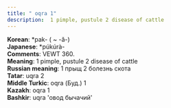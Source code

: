 ```yaml
---
title: " oqra 1"
description:  1 pimple, pustule 2 disease of cattle
---
```


<strong>Korean</strong>:  *pak- ( ~ -ă-)<br>
<strong>Japanese</strong>:  *púkúrà-<br>
<strong>Comments</strong>:  VEWT 360.<br>
<strong>Meaning</strong>:  1 pimple, pustule 2 disease of cattle<br>
<strong>Russian meaning</strong>:  1 прыщ 2 болезнь скота<br>
<strong>Tatar</strong>:  uqra 2<br>
<strong>Middle Turkic</strong>:  oqra (Буд.) 1<br>
<strong>Kazakh</strong>:  oqra 1<br>
<strong>Bashkir</strong>:  uqra 'овод бычачий'<br>


